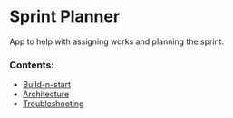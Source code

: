 # Sprint Planner

App to help with assigning works and planning the sprint.

### Contents:

- [Build-n-start](docs/build-n-start.md)
- [Architecture](docs/architecture.md)
- [Troubleshooting](docs/troubleshooting.md)